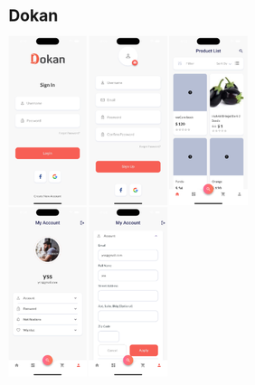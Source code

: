 # Dokan

<img src="https://raw.githubusercontent.com/shamrat1/wd_dokan_flutter/main/media/login.png" height='300px'>
<img src="https://raw.githubusercontent.com/shamrat1/wd_dokan_flutter/main/media/signup.png" height='300px'>
<img src="https://raw.githubusercontent.com/shamrat1/wd_dokan_flutter/main/media/image-1.png" height='300px'>
<img src="https://raw.githubusercontent.com/shamrat1/wd_dokan_flutter/main/media/image-2.png" height='300px'>
<img src="https://raw.githubusercontent.com/shamrat1/wd_dokan_flutter/main/media/image-3.png" height='300px'>


<a href="https://raw.githubusercontent.com/shamrat1/wd_dokan_flutter/main/media/screen_record_ios.mp4">

